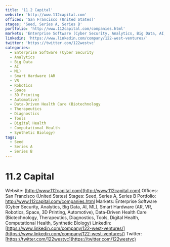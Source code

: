 ```yaml
---
title: '11.2 Capital'
website: 'http://www.112capital.com'
offices: 'San Francisco (United States)'
stages: 'Seed, Series A, Series B'
portfolio: 'http://www.112capital.com/companies.html'
markets: 'Enterprise Software (Cyber Security, Analytics, Big Data, AI, ML), Smart Hardware (AR, VR, Robotics, Space, 3D Printing, Automotive), Data-Driven Health Care (Biotechnology, Therapeutics, Diagnostics, Tools, Digital Health, Computational Health, Synthetic Biology)'
linkedin: 'https://www.linkedin.com/company/122-west-ventures/'
twitter: 'https://twitter.com/122westvc'
categories:
  - Enterprise Software (Cyber Security
  - Analytics
  - Big Data
  - AI
  - ML)
  - Smart Hardware (AR
  - VR
  - Robotics
  - Space
  - 3D Printing
  - Automotive)
  - Data-Driven Health Care (Biotechnology
  - Therapeutics
  - Diagnostics
  - Tools
  - Digital Health
  - Computational Health
  - Synthetic Biology)
tags:
  - Seed
  - Series A
  - Series B
---
```


# 11.2 Capital
Website: [http://www.112capital.com](http://www.112capital.com)
Offices: San Francisco (United States)
Stages: Seed, Series A, Series B
Portfolio: http://www.112capital.com/companies.html
Markets: Enterprise Software (Cyber Security, Analytics, Big Data, AI, ML), Smart Hardware (AR, VR, Robotics, Space, 3D Printing, Automotive), Data-Driven Health Care (Biotechnology, Therapeutics, Diagnostics, Tools, Digital Health, Computational Health, Synthetic Biology)
LinkedIn: [https://www.linkedin.com/company/122-west-ventures/](https://www.linkedin.com/company/122-west-ventures/)
Twitter: [https://twitter.com/122westvc](https://twitter.com/122westvc)
